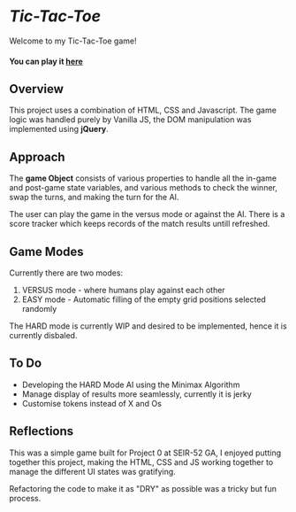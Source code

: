 # **_Tic-Tac-Toe_**

Welcome to my Tic-Tac-Toe game!

#### You can play it [here](https://dhaya94.github.io/tic-tac-toe/)

## **Overview**

This project uses a combination of HTML, CSS and Javascript. The game logic was handled purely by Vanilla JS, the DOM manipulation was implemented using **jQuery**.

## **Approach**

The **game Object** consists of various properties to handle all the in-game and post-game state variables, and various methods to check the winner, swap the turns, and making the turn for the AI.

The user can play the game in the versus mode or against the AI.
There is a score tracker which keeps records of the match results untill refreshed.

## **Game Modes**

Currently there are two modes:

1. VERSUS mode - where humans play against each other
2. EASY mode - Automatic filling of the empty grid positions selected randomly

The HARD mode is currently WIP and desired to be implemented, hence it is currently disbaled.

## **To Do**

- Developing the HARD Mode AI using the Minimax Algorithm
- Manage display of results more seamlessly, currently it is jerky
- Customise tokens instead of X and Os

## **Reflections**

This was a simple game built for Project 0 at SEIR-52 GA,
I enjoyed putting together this project, making the HTML, CSS and JS working together to manage the different UI states was gratifying.

Refactoring the code to make it as "DRY" as possible was a tricky but fun process.

